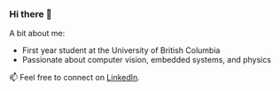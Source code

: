 ### Hi there 👋

A bit about me:
* First year student at the University of British Columbia
* Passionate about computer vision, embedded systems, and physics

📫 Feel free to connect on [LinkedIn](https://www.linkedin.com/in/therealalan).
